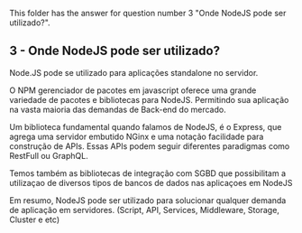 This folder has the answer for question number 3 "Onde NodeJS pode ser utilizado?". 

## 3 - Onde NodeJS pode ser utilizado?

Node.JS pode se utilizado para aplicações standalone no servidor.

O NPM gerenciador de pacotes em javascript oferece uma grande variedade de pacotes e bibliotecas para NodeJS. Permitindo sua aplicação na vasta maioria das demandas de Back-end do mercado.

Um biblioteca fundamental quando falamos de NodeJS, é o Express, que agrega uma servidor embutido NGinx e uma notação facilidade para construção de APIs. Essas APIs podem seguir diferentes paradigmas como RestFull ou GraphQL.

Temos também as bibliotecas de integração com SGBD que possibilitam a utilizaçao de diversos tipos de bancos de dados nas aplicaçoes em NodeJS

Em resumo, NodeJS pode ser utilizado para solucionar qualquer demanda de aplicação em servidores. (Script, API, Services, Middleware, Storage, Cluster e etc)
